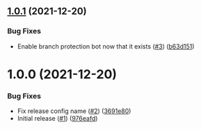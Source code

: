 ## [1.0.1](https://github.com/Unsupervisedcom/action-release-action/compare/v1.0.0...v1.0.1) (2021-12-20)


### Bug Fixes

* Enable branch protection bot now that it exists ([#3](https://github.com/Unsupervisedcom/action-release-action/issues/3)) ([b63d151](https://github.com/Unsupervisedcom/action-release-action/commit/b63d15129fbb9f74c1ca883fb294ecbf412e8604))

# 1.0.0 (2021-12-20)


### Bug Fixes

* Fix release config name ([#2](https://github.com/Unsupervisedcom/action-release-action/issues/2)) ([3691e80](https://github.com/Unsupervisedcom/action-release-action/commit/3691e80ba1aa3ddf6718cabda5b8df6fd8dd72d1))
* Initial release ([#1](https://github.com/Unsupervisedcom/action-release-action/issues/1)) ([976eafd](https://github.com/Unsupervisedcom/action-release-action/commit/976eafdb45848b82b22ea440be1e35a28304eebd))
